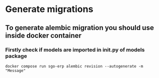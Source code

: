 # Generate migrations

## To generate alembic migration you should use inside docker container

### Firstly check if models are imported in **init**.py of models package

`docker compose run sgo-erp alembic revision --autogenerate -m "Message"`